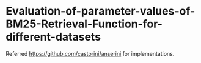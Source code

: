# Evaluation-of-parameter-values-of-BM25-Retrieval-Function-for-different-datasets

Referred https://github.com/castorini/anserini for implementations.

